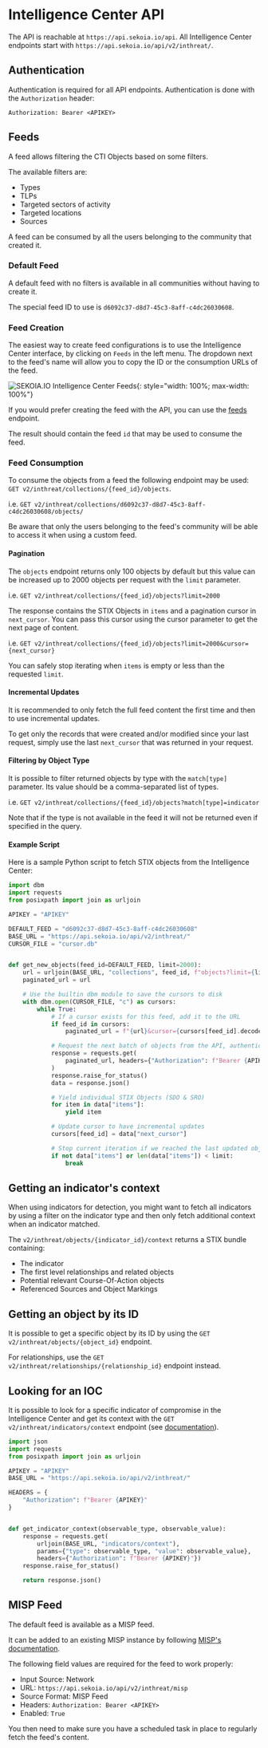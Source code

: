 # Intelligence Center API

The API is reachable at `https://api.sekoia.io/api`. All Intelligence Center endpoints start with `https://api.sekoia.io/api/v2/inthreat/`.

## Authentication

Authentication is required for all API endpoints. Authentication is done with the `Authorization` header:

```
Authorization: Bearer <APIKEY>
```

## Feeds

A feed allows filtering the CTI Objects based on some filters.

The available filters are:

-   Types
-   TLPs
-   Targeted sectors of activity
-   Targeted locations
-   Sources

A feed can be consumed by all the users belonging to the community that created it.

### Default Feed

A default feed with no filters is available in all communities without having to create it.

The special feed ID to use is `d6092c37-d8d7-45c3-8aff-c4dc26030608`.

### Feed Creation

The easiest way to create feed configurations is to use the Intelligence Center interface, by clicking on `Feeds` in the left menu. The dropdown next to the feed's name will allow you to copy the ID or the consumption URLs of the feed.

![SEKOIA.IO Intelligence Center Feeds](/assets/intelligence_center/feeds.png){: style="width: 100%; max-width: 100%"}

If you would prefer creating the feed with the API, you can use the [feeds](https://docs.sekoia.io/api/threat%20intelligence%20database#operation/post_feeds_resource) endpoint.

The result should contain the feed `id` that may be used to consume the feed.

### Feed Consumption

To consume the objects from a feed the following endpoint may be used: `GET v2/inthreat/collections/{feed_id}/objects`.

i.e. `GET v2/inthreat/collections/d6092c37-d8d7-45c3-8aff-c4dc26030608/objects/`

Be aware that only the users belonging to the feed's community will be able to access it when using a custom feed.

#### Pagination

The `objects` endpoint returns only 100 objects by default but this value can be increased up to 2000 objects per request
with the `limit` parameter.

i.e. `GET v2/inthreat/collections/{feed_id}/objects?limit=2000`

The response contains the STIX Objects in `items` and a pagination cursor in `next_cursor`.
You can pass this cursor using the cursor parameter to get the next page of content.

i.e. `GET v2/inthreat/collections/{feed_id}/objects?limit=2000&cursor={next_cursor}`

You can safely stop iterating when `items` is empty or less than the requested `limit`.

#### Incremental Updates

It is recommended to only fetch the full feed content the first time and then to use incremental updates.

To get only the records that were created and/or modified since your last request, simply use the last
`next_cursor` that was returned in your request.

#### Filtering by Object Type

It is possible to filter returned objects by type with the `match[type]` parameter.
Its value should be a comma-separated list of types.

i.e. `GET v2/inthreat/collections/{feed_id}/objects?match[type]=indicator`

Note that if the type is not available in the feed it will not be returned even if specified in the query.

#### Example Script

Here is a sample Python script to fetch STIX objects from the Intelligence Center:

```python
import dbm
import requests
from posixpath import join as urljoin

APIKEY = "APIKEY"

DEFAULT_FEED = "d6092c37-d8d7-45c3-8aff-c4dc26030608"
BASE_URL = "https://api.sekoia.io/api/v2/inthreat/"
CURSOR_FILE = "cursor.db"


def get_new_objects(feed_id=DEFAULT_FEED, limit=2000):
    url = urljoin(BASE_URL, "collections", feed_id, f"objects?limit={limit}")
    paginated_url = url

    # Use the builtin dbm module to save the cursors to disk
    with dbm.open(CURSOR_FILE, "c") as cursors:
        while True:
            # If a cursor exists for this feed, add it to the URL
            if feed_id in cursors:
                paginated_url = f"{url}&cursor={cursors[feed_id].decode('ascii')}"

            # Request the next batch of objects from the API, authenticate with the APIKEY
            response = requests.get(
                paginated_url, headers={"Authorization": f"Bearer {APIKEY}"}
            )
            response.raise_for_status()
            data = response.json()

            # Yield individual STIX Objects (SDO & SRO)
            for item in data["items"]:
                yield item

            # Update cursor to have incremental updates
            cursors[feed_id] = data["next_cursor"]

            # Stop current iteration if we reached the last updated object
            if not data["items"] or len(data["items"]) < limit:
                break
```

## Getting an indicator's context

When using indicators for detection, you might want to fetch all indicators by using a filter on the indicator type
and then only fetch additional context when an indicator matched.

The `v2/inthreat/objects/{indicator_id}/context` returns a STIX bundle containing:

-   The indicator
-   The first level relationships and related objects
-   Potential relevant Course-Of-Action objects
-   Referenced Sources and Object Markings

## Getting an object by its ID

It is possible to get a specific object by its ID by using the `GET v2/inthreat/objects/{object_id}` endpoint.

For relationships, use the `GET v2/inthreat/relationships/{relationship_id}` endpoint instead.

## Looking for an IOC

It is possible to look for a specific indicator of compromise in the Intelligence Center and get its context with the `GET v2/inthreat/indicators/context` endpoint (see [documentation](https://docs.sekoia.io/api/threat%20intelligence%20database#operation/get_indicator_context_resource)).

```python
import json
import requests
from posixpath import join as urljoin

APIKEY = "APIKEY"
BASE_URL = "https://api.sekoia.io/api/v2/inthreat/"

HEADERS = {
    "Authorization": f"Bearer {APIKEY}"
}


def get_indicator_context(observable_type, observable_value):
    response = requests.get(
        urljoin(BASE_URL, "indicators/context"),
        params={"type": observable_type, "value": observable_value},
        headers={"Authorization": f"Bearer {APIKEY}"})
    response.raise_for_status()

    return response.json()
```

## MISP Feed

The default feed is available as a MISP feed.

It can be added to an existing MISP instance by following [MISP's documentation](https://www.circl.lu/doc/misp/managing-feeds/).

The following field values are required for the feed to work properly:

-   Input Source: Network
-   URL: `https://api.sekoia.io/api/v2/inthreat/misp`
-   Source Format: MISP Feed
-   Headers: `Authorization: Bearer <APIKEY>`
-   Enabled: `True`

You then need to make sure you have a scheduled task in place to regularly fetch the feed's content.
